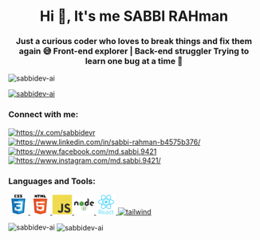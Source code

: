 <h1 align="center">Hi 👋, It's me SABBI RAHman</h1>
<h3 align="center">Just a curious coder who loves to break things and fix them again 😅 Front-end explorer | Back-end struggler Trying to learn one bug at a time 🐛</h3>

<p align="left"> <img src="https://komarev.com/ghpvc/?username=sabbidev-ai&label=Profile%20views&color=0e75b6&style=flat" alt="sabbidev-ai" /> </p>

<p align="left"> <a href="https://github.com/ryo-ma/github-profile-trophy"><img src="https://github-profile-trophy.vercel.app/?username=sabbidev-ai" alt="sabbidev-ai" /></a> </p>

<h3 align="left">Connect with me:</h3>
<p align="left">
<a href="https://twitter.com/https://x.com/sabbidevr" target="blank"><img align="center" src="https://raw.githubusercontent.com/rahuldkjain/github-profile-readme-generator/master/src/images/icons/Social/twitter.svg" alt="https://x.com/sabbidevr" height="30" width="40" /></a>
<a href="https://linkedin.com/in/https://www.linkedin.com/in/sabbi-rahman-b4575b376/" target="blank"><img align="center" src="https://raw.githubusercontent.com/rahuldkjain/github-profile-readme-generator/master/src/images/icons/Social/linked-in-alt.svg" alt="https://www.linkedin.com/in/sabbi-rahman-b4575b376/" height="30" width="40" /></a>
<a href="https://fb.com/https://www.facebook.com/md.sabbi.9421" target="blank"><img align="center" src="https://raw.githubusercontent.com/rahuldkjain/github-profile-readme-generator/master/src/images/icons/Social/facebook.svg" alt="https://www.facebook.com/md.sabbi.9421" height="30" width="40" /></a>
<a href="https://instagram.com/https://www.instagram.com/md.sabbi.9421/" target="blank"><img align="center" src="https://raw.githubusercontent.com/rahuldkjain/github-profile-readme-generator/master/src/images/icons/Social/instagram.svg" alt="https://www.instagram.com/md.sabbi.9421/" height="30" width="40" /></a>
</p>

<h3 align="left">Languages and Tools:</h3>
<p align="left"> <a href="https://www.w3schools.com/css/" target="_blank" rel="noreferrer"> <img src="https://raw.githubusercontent.com/devicons/devicon/master/icons/css3/css3-original-wordmark.svg" alt="css3" width="40" height="40"/> </a> <a href="https://www.w3.org/html/" target="_blank" rel="noreferrer"> <img src="https://raw.githubusercontent.com/devicons/devicon/master/icons/html5/html5-original-wordmark.svg" alt="html5" width="40" height="40"/> </a> <a href="https://developer.mozilla.org/en-US/docs/Web/JavaScript" target="_blank" rel="noreferrer"> <img src="https://raw.githubusercontent.com/devicons/devicon/master/icons/javascript/javascript-original.svg" alt="javascript" width="40" height="40"/> </a> <a href="https://nodejs.org" target="_blank" rel="noreferrer"> <img src="https://raw.githubusercontent.com/devicons/devicon/master/icons/nodejs/nodejs-original-wordmark.svg" alt="nodejs" width="40" height="40"/> </a> <a href="https://reactjs.org/" target="_blank" rel="noreferrer"> <img src="https://raw.githubusercontent.com/devicons/devicon/master/icons/react/react-original-wordmark.svg" alt="react" width="40" height="40"/> </a> <a href="https://tailwindcss.com/" target="_blank" rel="noreferrer"> <img src="https://www.vectorlogo.zone/logos/tailwindcss/tailwindcss-icon.svg" alt="tailwind" width="40" height="40"/> </a> </p>

<p><img align="left" src="https://github-readme-stats.vercel.app/api/top-langs?username=sabbidev-ai&show_icons=true&locale=en&layout=compact" alt="sabbidev-ai" /></p>

<p>&nbsp;<img align="center" src="https://github-readme-stats.vercel.app/api?username=sabbidev-ai&show_icons=true&locale=en" alt="sabbidev-ai" /></p>
